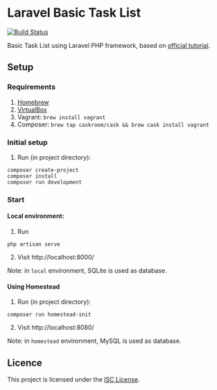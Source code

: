 Laravel Basic Task List
=======================

[![Build Status](https://travis-ci.org/amercier/laravel-basic-task-list.svg)](https://travis-ci.org/amercier/laravel-basic-task-list)

Basic Task List using Laravel PHP framework, based on
[official tutorial](https://laravel.com/docs/5.2/quickstart).

Setup
-----

### Requirements

1. [Homebrew](https://brew.sh/)
2. [VirtualBox](https://www.virtualbox.org/)
3. Vagrant: `brew install vagrant`
4. Composer: `brew tap caskroom/cask && brew cask install vagrant`

### Initial setup

1. Run (in project directory):
```
composer create-project
composer install
composer run development
```

### Start

#### Local environment: 

1. Run
```
php artisan serve
```
2. Visit http://localhost:8000/

Note: in `local` environment, SQLite is used as database.

#### Using Homestead

1. Run (in project directory):
```
composer run homestead-init
```
2. Visit http://localhost:8080/

Note: in `homestead` environment, MySQL is used as database.

Licence
-------

This project is licensed under the [ISC License](./LICENSE.md).
